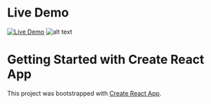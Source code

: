 # Live Demo
[![Live Demo](https://img.shields.io/badge/react-%2320232a.svg?style=for-the-badge&logo=react&logoColor=%2361DAFB)](https://aianchor.netlify.app/)
![alt text](demo.png)
# Getting Started with Create React App

This project was bootstrapped with [Create React App](https://github.com/facebook/create-react-app).

